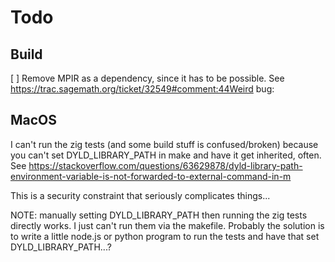 # Todo

## Build

[ ] Remove MPIR as a dependency, since it has to be possible. See https://trac.sagemath.org/ticket/32549#comment:44Weird bug:

## MacOS

I can't run the zig tests (and some build stuff is confused/broken) because
you can't set DYLD_LIBRARY_PATH in make and have it get inherited, often. See https://stackoverflow.com/questions/63629878/dyld-library-path-environment-variable-is-not-forwarded-to-external-command-in-m

This is a security constraint that seriously complicates things...

NOTE: manually setting DYLD_LIBRARY_PATH then running the zig tests directly works. I just can't run them via the makefile.  Probably the solution is to write a little node.js or python program to run the tests and have that set DYLD_LIBRARY_PATH...?
